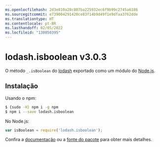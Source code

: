 ```yaml
---
ms.openlocfilehash: 2d3e810a28c807ba225932ec6f9b99c2745a6186
ms.sourcegitcommit: e739004291428ce83f14b9d49f1e9dfaa3762dde
ms.translationtype: HT
ms.contentlocale: pt-BR
ms.lasthandoff: 02/05/2022
ms.locfileid: "138050395"
---
```

# <a name="lodashisboolean-v303"></a>lodash.isboolean v3.0.3

O método `_.isBoolean` do [lodash](https://lodash.com/) exportado como um módulo do [Node.js](https://nodejs.org/).

## <a name="installation"></a>Instalação

Usando o npm:
```bash
$ {sudo -H} npm i -g npm
$ npm i --save lodash.isboolean
```

No Node.js:
```js
var isBoolean = require('lodash.isboolean');
```

Confira a [documentação](https://lodash.com/docs#isBoolean) ou a [fonte do pacote](https://github.com/lodash/lodash/blob/3.0.3-npm-packages/lodash.isboolean) para obter mais detalhes.
